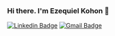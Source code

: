 ### Hi there. I'm Ezequiel Kohon 👋

[![Linkedin Badge](https://img.shields.io/badge/linkedin-%230077B5.svg?&style=for-the-badge&logo=linkedin&logoColor=white)](https://www.linkedin.com/in/ezequiel-kohon-539a48122/)
[![Gmail Badge](https://img.shields.io/badge/gmail-D14836?&style=for-the-badge&logo=gmail&logoColor=white)](mailto:ezekohon@gmail.com)
<!--
**ezekohon/ezekohon** is a ✨ _special_ ✨ repository because its `README.md` (this file) appears on your GitHub profile.

Here are some ideas to get you started:

- 🔭 I’m currently working on ...
- 🌱 I’m currently learning ...
- 👯 I’m looking to collaborate on ...
- 🤔 I’m looking for help with ...
- 💬 Ask me about ...
- 📫 How to reach me: ...
- 😄 Pronouns: ...
- ⚡ Fun fact: ...
-->
